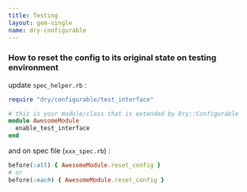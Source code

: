```yaml
---
title: Testing
layout: gem-single
name: dry-configurable
---
```


### How to reset the config to its original state on testing environment

update `spec_helper.rb` :

```ruby
require "dry/configurable/test_interface"

# this is your module/class that is extended by Dry::Configurable
module AwesomeModule
  enable_test_interface
end
```

and on spec file (`xxx_spec.rb`) :

```ruby 
before(:all) { AwesomeModule.reset_config }
# or 
before(:each) { AwesomeModule.reset_config }

```
